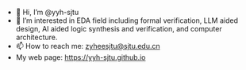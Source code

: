 - 👋 Hi, I’m @yyh-sjtu
- 👀 I’m interested in EDA field including formal verification, LLM aided design, AI aided logic synthesis and verification, and computer architecture. 
- 📫 How to reach me: zyheesjtu@sjtu.edu.cn
- My web page: https://yyh-sjtu.github.io
<!---
yyh-sjtu/yyh-sjtu is a ✨ special ✨ repository because its `README.md` (this file) appears on your GitHub profile.
You can click the Preview link to take a look at your changes.
--->
